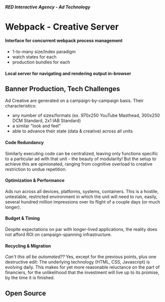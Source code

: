 ##### RED Interactive Agency - Ad Technology

Webpack - Creative Server
===============
#### Interface for concurrent webpack process management
- 1-to-many size/index paradigm
- watch states for each
- production bundles for each

#### Local server for navigating and rendering output in-browser

 
## Banner Production, Tech Challenges
Ad Creative are generated on a campaign-by-campaign basis. Their characteristics:
 - any number of sizes/formats (ex. 970x250 YouTube Masthead, 300x250 DCM Standard, 2x1 IAB Standard)
 - a similar "look and feel"
 - able to advance their state (data & creative) across all units
 
#### Code Redundancy
Similarly executing code can be centralized, leaving only functions specific to a particular ad with that unit - the beauty of modularity! But the setup to achieve this are opinionated, ranging from cognitive overload to creative restriction to undue repetition.

#### Optimization & Performance
Ads run across all devices, platforms, systems, containers. This is a hostile, untestable, restricted environment in which the unit will need to run, easily, several hundred million impressions over its flight of a couple days (or much longer).

#### Budget & Timing
Despite expectations on par with longer-lived applications, the reality does not afford ROI on campaign-spanning infrastructure.

#### Recycling & Migration
_Can't this all be automated??_ Yes, except for the previous points, plus one destructive edit: The underlying technology (HTML, CSS, Javascript) is evolving daily. This makes for yet more reasonable reluctance on the part of financiers, for the unlikelihood that the investment will live up to its promise, by the time it is finished.

## Open Source


